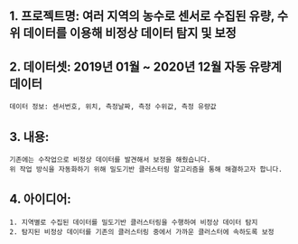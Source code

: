 ## 1. 프로젝트명: 여러 지역의 농수로 센서로 수집된 유량, 수위 데이터를 이용해 비정상 데이터 탐지 및 보정

## 2. 데이터셋: 2019년 01월 ~ 2020년 12월 자동 유량계 데이터
	데이터 정보: 센서번호, 위치, 측정날짜, 측정 수위값, 측정 유량값

## 3. 내용:
	기존에는 수작업으로 비정상 데이터를 발견해서 보정을 해줬습니다.
	위 작업 방식을 자동화하기 위해 밀도기반 클러스터링 알고리즘을 통해 해결하고자 합니다.

## 4. 아이디어:
	1. 지역별로 수집된 데이터를 밀도기반 클러스터링을 수행하여 비정상 데이터 탐지
	2. 탐지된 비정상 데이터를 기존의 클러스터링 중에서 가까운 클러스터에 속하도록 보정
